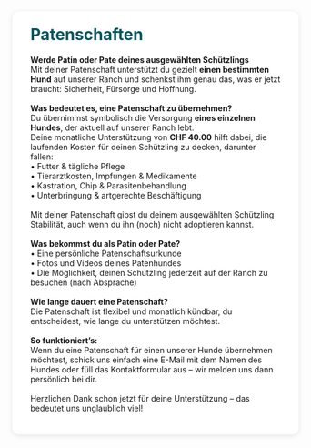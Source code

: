 <div class="centered-content single-flex">
  <div class="news-text" style="flex: 2 1 400px; background-color:rgb(255, 255, 255); padding: 1.5rem 2rem; border-radius: 12px; box-shadow: 0 2px 10px rgba(0,0,0,0.1);">
    <h1 style="color:rgb(6, 85, 95); margin-top: 0;">Patenschaften</h1>
<b>Werde Patin oder Pate deines ausgewählten Schützlings</b>
<br>
Mit deiner Patenschaft unterstützt du gezielt <b>einen bestimmten Hund</b> auf unserer Ranch und schenkst ihm genau das, was er jetzt braucht: Sicherheit, Fürsorge und Hoffnung.
<br><br>
<b>Was bedeutet es, eine Patenschaft zu übernehmen?</b>
<br>
Du übernimmst symbolisch die Versorgung <b>eines einzelnen Hundes</b>, der aktuell auf unserer Ranch lebt.
<br>
Deine monatliche Unterstützung von <b>CHF 40.00</b> hilft dabei, die laufenden Kosten für deinen Schützling zu decken, darunter fallen:
<br>
• Futter & tägliche Pflege
<br>
• Tierarztkosten, Impfungen & Medikamente
<br>
• Kastration, Chip & Parasitenbehandlung
<br>
• Unterbringung & artgerechte Beschäftigung
<br><br>
Mit deiner Patenschaft gibst du deinem ausgewählten Schützling Stabilität, auch wenn du ihn (noch) nicht adoptieren kannst.
<br><br>
<b>Was bekommst du als Patin oder Pate?</b>
<br>
• Eine persönliche Patenschaftsurkunde
<br>
• Fotos und Videos deines Patenhundes
<br>
• Die Möglichkeit, deinen Schützling jederzeit auf der Ranch zu besuchen (nach Absprache)
<br><br>
<b>Wie lange dauert eine Patenschaft?</b>
<br>
Die Patenschaft ist flexibel und monatlich kündbar, du entscheidest, wie lange du unterstützen möchtest.
<br><br>
<b>So funktioniert’s:</b>
<br>
Wenn du eine Patenschaft für einen unserer Hunde übernehmen möchtest, schick uns einfach eine E-Mail mit dem Namen des Hundes oder füll das Kontaktformular aus – wir melden uns dann persönlich bei dir.
<br><br>
Herzlichen Dank schon jetzt für deine Unterstützung – das bedeutet uns unglaublich viel!
<br>
    </p>
  </div>
</div>
